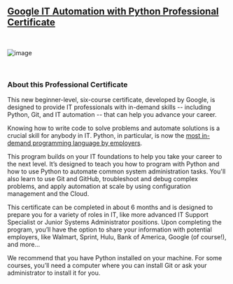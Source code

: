## [Google IT Automation with Python Professional Certificate](https://www.coursera.org/professional-certificates/google-it-automation)

<br>

![image](https://user-images.githubusercontent.com/88650559/178109010-35a41f70-abba-44c3-8561-e1013a255ad6.png)

<br>

### About this Professional Certificate

This new beginner-level, six-course certificate, developed by Google, is designed to provide IT professionals with in-demand skills -- including Python, Git, and IT automation -- that can help you advance your career.

Knowing how to write code to solve problems and automate solutions is a crucial skill for anybody in IT. Python, in particular, is now the [most in-demand programming language by employers](https://insights.dice.com/2019/10/08/python-java-top-languages-employers/).

This program builds on your IT foundations to help you take your career to the next level. It’s designed to teach you how to program with Python and how to use Python to automate common system administration tasks. You'll also learn to use Git and GitHub, troubleshoot and debug complex problems, and apply automation at scale by using configuration management and the Cloud.

This certificate can be completed in about 6 months and is designed to prepare you for a variety of roles in IT, like more advanced IT Support Specialist or Junior Systems Administrator positions. Upon completing the program, you’ll have the option to share your information with potential employers, like Walmart, Sprint, Hulu, Bank of America, Google (of course!), and more...

We recommend that you have Python installed on your machine. For some courses, you’ll need a computer where you can install Git or ask your administrator to install it for you.
